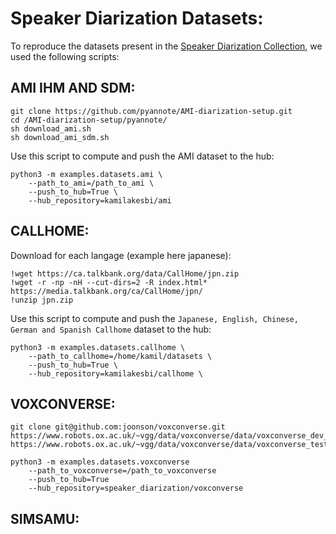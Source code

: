 # Speaker Diarization Datasets:  

To reproduce the datasets present in the [Speaker Diarization Collection](https://huggingface.co/collections/kamilakesbi/speaker-diarization-datasets-660d2b4fff9745457c89e164), we used the following scripts: 

## AMI IHM AND SDM: 

```
git clone https://github.com/pyannote/AMI-diarization-setup.git
cd /AMI-diarization-setup/pyannote/
sh download_ami.sh
sh download_ami_sdm.sh
```

Use this script to compute and push the AMI dataset to the hub: 

```
python3 -m examples.datasets.ami \
    --path_to_ami=/path_to_ami \
    --push_to_hub=True \
    --hub_repository=kamilakesbi/ami
```

## CALLHOME: 

Download for each langage (example here japanese): 

```
!wget https://ca.talkbank.org/data/CallHome/jpn.zip
!wget -r -np -nH --cut-dirs=2 -R index.html* https://media.talkbank.org/ca/CallHome/jpn/
!unzip jpn.zip
```

Use this script to compute and push the `Japanese, English, Chinese, German and Spanish Callhome` dataset to the hub: 

```
python3 -m examples.datasets.callhome \
    --path_to_callhome=/home/kamil/datasets \
    --push_to_hub=True \
    --hub_repository=kamilakesbi/callhome \
```

## VOXCONVERSE: 

```
git clone git@github.com:joonson/voxconverse.git
https://www.robots.ox.ac.uk/~vgg/data/voxconverse/data/voxconverse_dev_wav.zip
https://www.robots.ox.ac.uk/~vgg/data/voxconverse/data/voxconverse_test_wav.zip
```


```
python3 -m examples.datasets.voxconverse 
    --path_to_voxconverse=/path_to_voxconverse
    --push_to_hub=True 
    --hub_repository=speaker_diarization/voxconverse
```

## SIMSAMU: 


